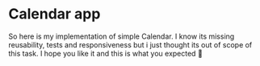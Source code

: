 # Calendar app

So here is my implementation of simple Calendar. I know its missing reusability, tests and responsiveness but i just thought its out of scope of this task. I hope you like it and this is what you expected 🙂
